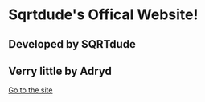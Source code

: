 # Sqrtdude's Offical Website!
## Developed by SQRTdude
## Verry little by Adryd
[Go to the site](http://sqrtdude.github.io)
